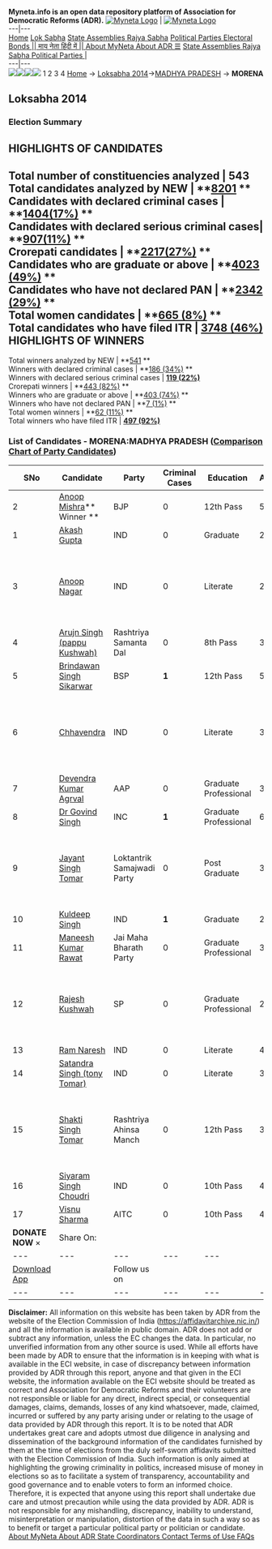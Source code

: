 **Myneta.info is an open data repository platform of Association for Democratic Reforms (ADR).**
[![Myneta Logo](https://www.myneta.info/lib/img/myneta-logo.png)](https://www.myneta.info/) | [![Myneta Logo](https://www.myneta.info/lib/img/adr-logo.png)](https://adrindia.org)  
---|---  
[Home](https://www.myneta.info/) [Lok Sabha](https://www.myneta.info/#ls "Lok Sabha") [ State Assemblies ](https://www.myneta.info/#sa "State Assemblies") [Rajya Sabha](https://www.myneta.info/#rs "Rajya Sabha") [Political Parties ](https://www.myneta.info/party "Political Parties") [ Electoral Bonds ](https://www.myneta.info/electoral_bonds "Electoral Bonds") [ || माय नेता हिंदी में || ](https://translate.google.co.in/translate?prev=hp&hl=en&js=y&u=www.myneta.info&sl=en&tl=hi&history_state0=) [ About MyNeta ](https://adrindia.org/content/about-myneta) [ About ADR ](https://adrindia.org/about-adr/who-we-are) [☰](javascript:void\(0\))
[ State Assemblies ](https://www.myneta.info/#sa "State Assemblies") [ Rajya Sabha ](https://www.myneta.info/#rs "Rajya Sabha") [ Political Parties ](https://www.myneta.info/party "Political Parties")
|   
---|---  
![](https://www.myneta.info/lib/img/banner/banner-1.png)![](https://www.myneta.info/lib/img/banner/banner-2.png)![](https://www.myneta.info/lib/img/banner/banner-3.png)![](https://www.myneta.info/lib/img/banner/banner-4.png)
1  2  3  4 
[Home](https://www.myneta.info/) → [Loksabha 2014](https://www.myneta.info/ls2014/)→[MADHYA PRADESH](https://www.myneta.info/ls2014/index.php?action=show_constituencies&state_id=12) → **MORENA**
### 
## Loksabha 2014
###  Election Summary 
HIGHLIGHTS OF CANDIDATES  
---  
Total number of constituencies analyzed |  543   
Total candidates analyzed by NEW | **[8201](https://www.myneta.info/ls2014/index.php?action=summary&subAction=candidates_analyzed&sort=candidate#summary) **  
Candidates with declared criminal cases | **[1404(17%)](https://www.myneta.info/ls2014/index.php?action=summary&subAction=crime&sort=candidate#summary) **  
Candidates with declared serious criminal cases| **[907(11%)](https://www.myneta.info/ls2014/index.php?action=summary&subAction=serious_crime&sort=candidate#summary) **  
Crorepati candidates | **[2217(27%)](https://www.myneta.info/ls2014/index.php?action=summary&subAction=crorepati&sort=candidate#summary) **  
Candidates who are graduate or above | **[4023 (49%)](https://www.myneta.info/ls2014/index.php?action=summary&subAction=education&sort=candidate#summary) **  
Candidates who have not declared PAN | **[2342 (29%)](https://www.myneta.info/ls2014/index.php?action=summary&subAction=without_pan&sort=candidate#summary) **  
Total women candidates | **[665 (8%)](https://www.myneta.info/ls2014/index.php?action=summary&subAction=women_candidate&sort=candidate#summary) **  
Total candidates who have filed ITR | [**3748 (46%)**](https://www.myneta.info/ls2014/index.php?action=summary&subAction=filed_itr&sort=candidate#summary)  
HIGHLIGHTS OF WINNERS  
---  
Total winners analyzed by NEW | **[541](https://www.myneta.info/ls2014/index.php?action=summary&subAction=winner_analyzed&sort=candidate#summary) **  
Winners with declared criminal cases | **[186 (34%)](https://www.myneta.info/ls2014/index.php?action=summary&subAction=winner_crime&sort=candidate#summary) **  
Winners with declared serious criminal cases | **[119 (22%)](https://www.myneta.info/ls2014/index.php?action=summary&subAction=winner_serious_crime&sort=candidate#summary)**  
Crorepati winners | **[443 (82%)](https://www.myneta.info/ls2014/index.php?action=summary&subAction=winner_crorepati&sort=candidate#summary) **  
Winners who are graduate or above | **[403 (74%)](https://www.myneta.info/ls2014/index.php?action=summary&subAction=winner_education&sort=candidate#summary) **  
Winners who have not declared PAN | **[7 (1%)](https://www.myneta.info/ls2014/index.php?action=summary&subAction=winner_without_pan&sort=candidate#summary) **  
Total women winners | **[62 (11%)](https://www.myneta.info/ls2014/index.php?action=summary&subAction=winner_women&sort=candidate#summary) **  
Total winners who have filed ITR | [**497 (92%)**](https://www.myneta.info/ls2014/index.php?action=summary&subAction=winner_filed_itr&sort=candidate#summary)  
### List of Candidates - MORENA:MADHYA PRADESH ([Comparison Chart of Party Candidates](https://www.myneta.info/ls2014/comparisonchart.php?constituency_id=315))
SNo | Candidate| Party| Criminal Cases| Education| Age| Total Assets| Liabilities  
---|---|---|---|---|---|---|---  
2  | [Anoop Mishra](https://www.myneta.info/ls2014/candidate.php?candidate_id=2983)** Winner ** | BJP | 0 | 12th Pass| 57 | Rs 11,05,23,112 ~ 11 Crore+ | Rs 68,78,160 ~ 68 Lacs+  
1  | [Akash Gupta](https://www.myneta.info/ls2014/candidate.php?candidate_id=4084) | IND | 0 | Graduate| 28 | Rs 5,05,042 ~ 5 Lacs+ | Rs 0 ~   
3  | [Anoop Nagar](https://www.myneta.info/ls2014/candidate.php?candidate_id=2988) | IND | 0 | Literate| 27 | ![](https://myneta.info/image_v2.php?myneta_folder=ls2014&candidate_id=2988&col=ta) | ![](https://myneta.info/image_v2.php?myneta_folder=ls2014&candidate_id=2988&col=lia)  
4  | [Arujn Singh (pappu Kushwah)](https://www.myneta.info/ls2014/candidate.php?candidate_id=2984) | Rashtriya Samanta Dal | 0 | 8th Pass| 39 | Rs 20,06,618 ~ 20 Lacs+ | Rs 0 ~   
5  | [Brindawan Singh Sikarwar](https://www.myneta.info/ls2014/candidate.php?candidate_id=2977) | BSP | **1** | 12th Pass| 52 | Rs 1,86,06,750 ~ 1 Crore+ | Rs 0 ~   
6  | [Chhavendra](https://www.myneta.info/ls2014/candidate.php?candidate_id=2986) | IND | 0 | Literate| 33 | ![](https://myneta.info/image_v2.php?myneta_folder=ls2014&candidate_id=2986&col=ta) | ![](https://myneta.info/image_v2.php?myneta_folder=ls2014&candidate_id=2986&col=lia)  
7  | [Devendra Kumar Agrval](https://www.myneta.info/ls2014/candidate.php?candidate_id=2978) | AAP | 0 | Graduate Professional| 33 | Rs 62,40,542 ~ 62 Lacs+ | Rs 4,90,100 ~ 4 Lacs+  
8  | [Dr Govind Singh](https://www.myneta.info/ls2014/candidate.php?candidate_id=2980) | INC | **1** | Graduate Professional| 62 | Rs 6,96,88,035 ~ 6 Crore+ | Rs 31,84,026 ~ 31 Lacs+  
9  | [Jayant Singh Tomar](https://www.myneta.info/ls2014/candidate.php?candidate_id=2979) | Loktantrik Samajwadi Party | 0 | Post Graduate| 37 | ![](https://myneta.info/image_v2.php?myneta_folder=ls2014&candidate_id=2979&col=ta) | ![](https://myneta.info/image_v2.php?myneta_folder=ls2014&candidate_id=2979&col=lia)  
10  | [Kuldeep Singh](https://www.myneta.info/ls2014/candidate.php?candidate_id=4083) | IND | **1** | Graduate| 27 | Rs 8,56,024 ~ 8 Lacs+ | Rs 0 ~   
11  | [Maneesh Kumar Rawat](https://www.myneta.info/ls2014/candidate.php?candidate_id=2990) | Jai Maha Bharath Party | 0 | Graduate Professional| 36 | Rs 5,11,000 ~ 5 Lacs+ | Rs 0 ~   
12  | [Rajesh Kushwah](https://www.myneta.info/ls2014/candidate.php?candidate_id=2981) | SP | 0 | Graduate Professional| 28 | ![](https://myneta.info/image_v2.php?myneta_folder=ls2014&candidate_id=2981&col=ta) | ![](https://myneta.info/image_v2.php?myneta_folder=ls2014&candidate_id=2981&col=lia)  
13  | [Ram Naresh](https://www.myneta.info/ls2014/candidate.php?candidate_id=2987) | IND | 0 | Literate| 46 | Rs 2,20,000 ~ 2 Lacs+ | Rs 0 ~   
14  | [Satandra Singh (tony Tomar)](https://www.myneta.info/ls2014/candidate.php?candidate_id=2985) | IND | 0 | Literate| 30 | Rs 2,38,000 ~ 2 Lacs+ | Rs 0 ~   
15  | [Shakti Singh Tomar](https://www.myneta.info/ls2014/candidate.php?candidate_id=2991) | Rashtriya Ahinsa Manch | 0 | 12th Pass| 31 | ![](https://myneta.info/image_v2.php?myneta_folder=ls2014&candidate_id=2991&col=ta) | ![](https://myneta.info/image_v2.php?myneta_folder=ls2014&candidate_id=2991&col=lia)  
16  | [Siyaram Singh Choudri](https://www.myneta.info/ls2014/candidate.php?candidate_id=2982) | IND | 0 | 10th Pass| 46 | Rs 1,62,500 ~ 1 Lacs+ | Rs 0 ~   
17  | [Visnu Sharma](https://www.myneta.info/ls2014/candidate.php?candidate_id=2992) | AITC | 0 | 10th Pass| 43 | Rs 8,00,000 ~ 8 Lacs+ | Rs 0 ~   
|  **DONATE NOW** × |  Share On:  | [](https://api.whatsapp.com/send?text=https%3A%2F%2Fmyneta.info%2Fpunjab2022%2Findex.php%3Faction%3Dshow_constituencies%26state_id%3D19) | [](https://www.facebook.com/sharer/sharer.php?u=https%3A%2F%2Fmyneta.info%2Fpunjab2022%2Findex.php%3Faction%3Dshow_constituencies%26state_id%3D19) | [](https://twitter.com/share?url=https%3A%2F%2Fmyneta.info%2Fpunjab2022%2Findex.php%3Faction%3Dshow_constituencies%26state_id%3D19)  
---|---|---|---|---  
| [ Download App ](https://play.google.com/store/apps/details?id=com.webrosoft.myneta1&pcampaignid=pcampaignidMKT-Other-global-all-co-prtnr-py-PartBadge-Mar2515-1) | [](https://play.google.com/store/apps/details?id=com.webrosoft.myneta1&pcampaignid=pcampaignidMKT-Other-global-all-co-prtnr-py-PartBadge-Mar2515-1) |  Follow us on  | [](https://www.facebook.com/adrindia.org/) | [](https://twitter.com/adrspeaks) | [](https://groups.google.com/g/national-election-watch?hl=en&pli=1) | [](https://www.instagram.com/adrspeaks/) | [](https://www.youtube.com/user/adrspeaks) | [](https://sharechat.com/profile/adrspeaks)  
---|---|---|---|---|---|---|---|---  
**Disclaimer:** All information on this website has been taken by ADR from the website of the Election Commission of India (https://affidavitarchive.nic.in/) and all the information is available in public domain. ADR does not add or subtract any information, unless the EC changes the data. In particular, no unverified information from any other source is used. While all efforts have been made by ADR to ensure that the information is in keeping with what is available in the ECI website, in case of discrepancy between information provided by ADR through this report, anyone and that given in the ECI website, the information available on the ECI website should be treated as correct and Association for Democratic Reforms and their volunteers are not responsible or liable for any direct, indirect special, or consequential damages, claims, demands, losses of any kind whatsoever, made, claimed, incurred or suffered by any party arising under or relating to the usage of data provided by ADR through this report. It is to be noted that ADR undertakes great care and adopts utmost due diligence in analysing and dissemination of the background information of the candidates furnished by them at the time of elections from the duly self-sworn affidavits submitted with the Election Commission of India. Such information is only aimed at highlighting the growing criminality in politics, increased misuse of money in elections so as to facilitate a system of transparency, accountability and good governance and to enable voters to form an informed choice. Therefore, it is expected that anyone using this report shall undertake due care and utmost precaution while using the data provided by ADR. ADR is not responsible for any mishandling, discrepancy, inability to understand, misinterpretation or manipulation, distortion of the data in such a way so as to benefit or target a particular political party or politician or candidate. 
[ About MyNeta ](https://adrindia.org/content/about-myneta) [ About ADR ](https://adrindia.org/about-adr/who-we-are) [ State Coordinators ](https://adrindia.org/about-adr/state-coordinators) [ Contact ](https://adrindia.org/contact-us) [ Terms of Use ](https://adrindia.org/content/adr-terms-use) [ FAQs ](https://adrindia.org/content/faqs)
